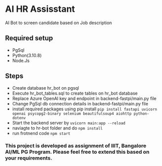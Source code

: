# AI HR Assisstant

AI Bot to screen candidate based on Job description

## Required setup
- PgSql
- Python(3.10.8)
- Node.Js

## Steps
- Create database hr_bot on pgsql
- Execute hr_bot_tables.sql to create tables on hr_bot database
- Replace Azure OpenAI key and endpoint in backend-fastpi/main.py file
- Change PgSql db connection details in backend-fastpi/main.py file
- install required packages using pip install `pip install fastapi uvicorn openai psycopg2-binary selenium beautifulsoup4 aiohttp python-dotenv`
- Start the backend server by `uvicorn main:app --reload`
- naviagte to hr-bot folder and do `npm install`
- run frotnend code `npm start`

### This project is developed as assignment of IIIT, Bangalore AI/ML PG Program. Please feel free to extend this based on your requirements. 